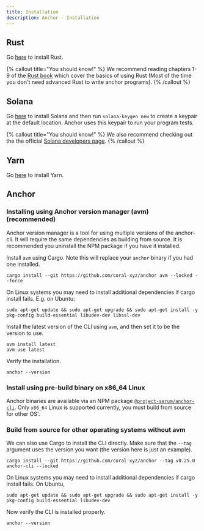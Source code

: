 ```yaml
---
title: Installation
description: Anchor - Installation
---
```


## Rust

Go [here](https://www.rust-lang.org/tools/install) to install Rust.

{% callout title="You should know!" %}
We recommend reading chapters 1-9 of the [Rust book](https://doc.rust-lang.org/book/title-page.html) which cover the basics of using Rust (Most of the time you don't need advanced Rust to write anchor programs).
{% /callout %}

## Solana

Go [here](https://docs.solana.com/cli/install-solana-cli-tools) to install Solana and then run `solana-keygen new` to create a keypair at the default location. Anchor uses this keypair to run your program tests.

{% callout title="You should know!" %}
We also recommend checking out the the official [Solana developers page](https://solana.com/developers).
{% /callout %}

## Yarn

Go [here](https://yarnpkg.com/getting-started/install) to install Yarn.

## Anchor

### Installing using Anchor version manager (avm) (recommended)

Anchor version manager is a tool for using multiple versions of the anchor-cli. It will require the same dependencies as building from source. It is recommended you uninstall the NPM package if you have it installed.

Install `avm` using Cargo. Note this will replace your `anchor` binary if you had one installed.

```shell
cargo install --git https://github.com/coral-xyz/anchor avm --locked --force
```

On Linux systems you may need to install additional dependencies if cargo install fails. E.g. on Ubuntu:

```shell
sudo apt-get update && sudo apt-get upgrade && sudo apt-get install -y pkg-config build-essential libudev-dev libssl-dev
```

Install the latest version of the CLI using `avm`, and then set it to be the version to use.

```shell
avm install latest
avm use latest
```

Verify the installation.

```shell
anchor --version
```

### Install using pre-build binary on x86_64 Linux

Anchor binaries are available via an NPM package [`@project-serum/anchor-cli`](https://www.npmjs.com/package/@project-serum/anchor-cli). Only `x86_64` Linux is supported currently, you must build from source for other OS'.

### Build from source for other operating systems without avm

We can also use Cargo to install the CLI directly. Make sure that the `--tag` argument uses the version you want (the version here is just an example).

```shell
cargo install --git https://github.com/coral-xyz/anchor --tag v0.25.0 anchor-cli --locked
```

On Linux systems you may need to install additional dependencies if cargo install fails. On Ubuntu,

```shell
sudo apt-get update && sudo apt-get upgrade && sudo apt-get install -y pkg-config build-essential libudev-dev
```

Now verify the CLI is installed properly.

```shell
anchor --version
```
